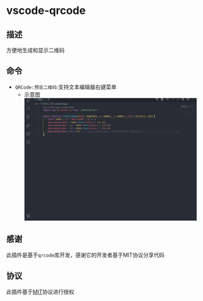 # vscode-qrcode
## 描述
方便地生成和显示二维码
## 命令
* `QRCode:预览二维码`:支持文本编辑器右键菜单
  * 示意图
  ![示意图](show.png)
## 感谢
此插件是基于`qrcode`库开发，感谢它的开发者基于MIT协议分享代码
## 协议
此插件基于[MIT](LICENSE)协议进行授权